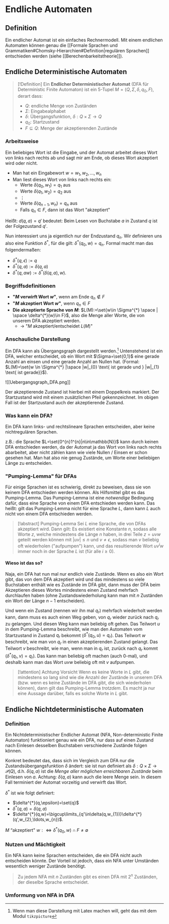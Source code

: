 # Endliche Automaten
## Definition
Ein endlicher Automat ist ein einfaches Rechnermodell. Mit einem endlichen Automaten können genau die [[Formale Sprachen und Grammatiken#Chomsky-Hierarchien#Definition|regulären Sprachen]] entschieden werden (siehe [[Berechenbarkeitstheorie]]).

## Endliche Deterministische Automaten
> [!Definition]
> Ein **Endlicher Deterministischer Automat** (DFA für Deterministic Finite Automaton) ist ein 5-Tupel $M=(Q,\Sigma,\delta,q_{0},F)$, derart dass:
> - $Q$: endliche Menge von Zuständen
> - $\Sigma$: Eingabealphabet
> - $\delta$: Übergangsfunktion, $\delta : Q \times \Sigma \rightarrow Q$
> - $q_0$: Startzustand
> - $F \subseteq Q$: Menge der akzeptierenden Zustände

### Arbeitsweise
Ein beliebiges Wort ist die Eingabe, und der Automat arbeitet dieses Wort von links nach rechts ab und sagt mir am Ende, ob dieses Wort akzeptiert wird oder nicht.

- Man hat ein Eingabewort $w=w_1,w_2,\ldots,w_n$
- Man liest dieses Wort von links nach rechts ein:
	- Werte $\delta(q_{0},w_{1})=q_{1}$ aus
	- Werte $\delta(q_{1},w_{2})=q_{2}$ aus
	- $\vdots$
	- Werte $\delta(q_{n-1},w_{n})=q_{n}$ aus
	- Falls $q_{n} \in F$, dann ist das Wort "akzeptiert"

Heißt: $d(q,a)=q'$ bedeutet: Beim Lesen von Buchstabe $a$ in Zustand $q$ ist der Folgezustand $q'$.

Nun interessiert uns ja eigentlich nur der Endzustand $q_n$. Wir definieren uns also eine Funktion $\delta^*$, für die gilt: $\delta^{*}(q_{0},w)=q_{n}$. Formal macht man das folgendermaßen:
- $\delta^{*}(q,\epsilon):=q$
- $\delta^{*}(q,a):=\delta(q,a)$
- $\delta^{*}(q,aw):=\delta^{*}(\delta(q,a),w)$.

### Begriffsdefinitionen
- **"$M$ verwirft Wort $w$"**, wenn am Ende $q_{n} \not \in F$
- **"$M$ akzeptiert Wort $w$"**, wenn $q_{n}\in F$
- **Die akzeptierte Sprache von $M$**: $L(M):=\set{w\in \Sigma^{*} \space | \space \delta^{*}(w)\in F}$, also die Menge aller Worte, die von unserem DFA akzeptiert werden.
	- -> "$M$ akzeptiert/entscheidet $L(M)$"

### Anschauliche Darstellung
Ein DFA kann als Übergangsgraph dargestellt werden.[^1] Untenstehend ist ein DFA, welcher entscheidet, ob ein Wort mit $\Sigma=\set{0,1}$ eine gerade Anzahl an einsen und eine gerade Anzahl an Nullen hat. (Formal: $L(M)=\set{w \in \Sigma^{*} |\space |w|_{0} \text{ ist gerade und } |w|_{1} \text{ ist gerade}}$).

![[Uebergangsgraph_DFA.png]]

Der akzeptierende Zustand ist hierbei mit einem Doppelkreis markiert. Der Startzustand wird mit einem zusätzlichen Pfeil gekennzeichnet. Im obigen Fall ist der Startzustand auch der akzeptierende Zustand.

[^1]: Wenn man diese Darstellung mit Latex machen will, geht das mit dem Modul `tikzpicture`

### Was kann ein DFA?
Ein DFA kann links- und rechtslineare Sprachen entscheiden, aber keine nichtregulären Sprachen.

z.B.: die Sprache $L=\set{0^{n}1^{n}|n\in\mathbb{N}}$ kann durch keinen DFA entschieden werden, da der Automat ja das Wort von links nach rechts abarbeitet, aber nicht zählen kann wie viele Nullen / Einsen er schon gesehen hat. Man hat also nie genug Zustände, um Worte einer beliebigen Länge zu entscheiden.

### "Pumping-Lemma" für DFAs
Für einige Sprachen ist es schwierig, direkt zu beweisen, dass sie von keinem DFA entschieden werden können. 
Als Hilfsmittel gibt es das Pumping-Lemma. Das Pumping-Lemma ist eine *notwendige* Bedingung dafür, dass eine Sprache von einem DFA entschieden werden kann. Das heißt: gilt das Pumping-Lemma nicht für eine Sprache $L$, dann kann $L$ auch nicht von einem DFA entschieden werden.

> [!abstract] Pumping-Lemma
> Sei $L$ eine Sprache, die von DFAs akzeptiert wird. Dann gilt:
> Es existiert eine Konstante $n$, sodass alle Worte $z$, welche mindestens die Länge $n$ haben, in drei Teile $z=uvw$ geteilt werden können mit $|uv|\leq n$ und $v \neq \epsilon$, sodass man $v$ beliebig oft wiederholen ("aufpumpen") kann, und das resultierende Wort $uv^{i}w$ immer noch in der Sprache $L$ ist (für alle $i \geq 0$).

#### Wieso ist das so?
Naja, ein DFA hat nun mal nur endlich viele Zustände. Wenn es also ein Wort gibt, das von dem DFA akzeptiert wird und das mindestens so viele Buchstaben enthält wie es Zustände im DFA gibt, dann muss der DFA beim Akzeptieren dieses Wortes mindestens einen Zustand mehrfach durchlaufen haben (ohne Zustandswiederholung kann man mit $n$ Zuständen ein Wort der Länge $n-1$ entscheiden).

Und wenn ein Zustand (nennen wir ihn mal $q_{r}$) mehrfach wiederholt werden kann, dann muss es auch einen Weg geben, von $q_{r}$ wieder zurück nach $q_{r}$ zu gelangen. Und diesen Weg kann man beliebig oft gehen. 
Das Teilwort $u$ in dem Pumping-Lemma beschreibt, wie man den Automaten vom Startzustand in Zustand $q_{r}$ bekommt ($\delta^{*}(q_{0},u)=q_{r}$). Das Teilwort $w$ beschreibt, wie man von $q_{r}$ in einen akzeptierenden Zustand gelangt. 
Das Teilwort $v$ beschreibt, wie man, wenn man in $q_{r}$ ist, zurück nach $q_{r}$ kommt ($\delta^*(q_{r},v)=q_{r}$). Das kann man beliebig oft machen (auch 0-mal), und deshalb kann man das Wort $uvw$ beliebig oft mit $v$ aufpumpen.

> [!attention] Achtung Vorsicht
> Wenn es keine Worte in $L$ gibt, die mindestens so lang sind wie die Anzahl der Zustände in unserem DFA (bzw. wenn es keine Zustände im DFA gibt, die sich wiederholen können), dann gilt das Pumping-Lemma *trotzdem*. Es macht ja nur eine Aussage darüber, falls es solche Worte in $L$ gibt.

## Endliche Nichtdeterministische Automaten
### Definition
Ein Nichtdeterministischer Endlicher Automat (NFA, Non-deterministic Finite Automaton) funktioniert genau wie ein DFA, nur dass auf einen Zustand nach Einlesen desselben Buchstaben verschiedene Zustände folgen können.

Konkret bedeutet das, dass sich im Vergleich zum DFA nur die Zustandsübergangsfunktion $\delta$ ändert: sie ist nun definiert als $\delta : Q \times \Sigma \rightarrow \mathcal{P}(Q)$, d.h. $\delta(q,a)$ ist die *Menge aller möglichen erreichbaren Zustände* beim Einlesen von $a$.
Achtung: $\delta(q,a)$ kann auch die leere Menge sein. In diesem Fall terminiert der Automat vorzeitig und verwirft das Wort.

$\delta^{*}$ ist wie folgt definiert:
- $\delta^{*}(q,\epsilon)=\set{q}$
- $\delta^{*}(q,a)=\delta(q,a)$
- $\delta^{*}(q,w)=\bigcup\limits_{q'\in\delta(q,w_{1})}\delta^{*}(q',w_{2},\ldots,w_{n})$.

$M \text{ ``akzeptiert" } w :\iff \delta^{*}(q_{0},w)\cap F \not = \emptyset$

### Nutzen und Mächtigkeit
Ein NFA kann keine Sprachen entscheiden, die ein DFA nicht auch entscheiden könnte. Der Vorteil ist jedoch, dass ein NFA unter Umständen wesentlich weniger Zustände benötigt.

> Zu jedem NFA mit $n$ Zuständen gibt es einen DFA mit $2^{n}$ Zuständen, der dieselbe Sprache entscheidet.

### Umformung von NFA in DFA
